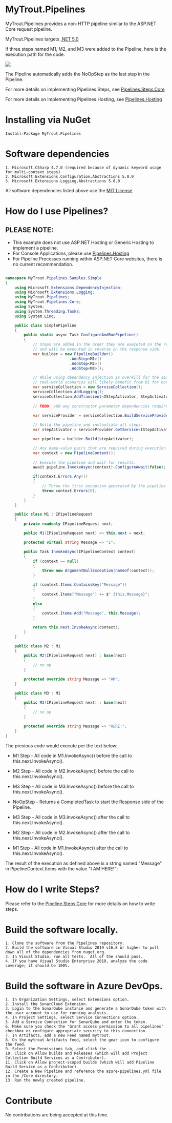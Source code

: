 # MyTrout.Pipelines

MyTrout.Pipelines provides a non-HTTP pipeline similar to the ASP.NET Core request pipeline.

MyTrout.Pipelines targets [.NET 5.0](https://dotnet.microsoft.com/download/dotnet/5.0)

If three steps named M1, M2, and M3 were added to the Pipeline, here is the execution path for the code.

![](pipeline-drawing.jpg)

The Pipeline automatically adds the NoOpStep as the last step in the Pipeline.

For more details on implementing Pipelines.Steps, see [Pipelines.Steps.Core](../Steps/Core/README.md)

For more details on implementing Pipelines.Hosting, see [Pipelines.Hosting](../Hosting/README.md)

# Installing via NuGet

    Install-Package MyTrout.Pipelines

# Software dependencies
    1. Microsoft.CSharp 4.7.0 (required because of dynamic keyword usage for multi-context steps)
    2. Microsoft.Extensions.Configuration.Abstractions 5.0.0
    3. Microsoft.Extensions.Logging.Abstractions 5.0.0

All software dependencies listed above use the [MIT License](https://licenses.nuget.org/MIT).

# How do I use Pipelines?

## PLEASE NOTE: 
* This example does not use ASP.NET Hosting or Generic Hosting to implement a pipeline.
* For Console Applications, please use [Pipelines.Hosting](../Hosting/README.md)
* For Pipeline Processes running within ASP.NET Core websites, there is no current recommendation.

```csharp

namespace MyTrout.Pipelines.Samples.Simple
{
    using Microsoft.Extensions.DependencyInjection;
    using Microsoft.Extensions.Logging;
    using MyTrout.Pipelines;
    using MyTrout.Pipelines.Core;
    using System;
    using System.Threading.Tasks;
    using System.Linq;

    public class SimplePipeline
    {
        public static async Task ConfigureAndRunPipeline()
        {
            // Steps are added in the order they are executed on the request side
            // and will be executed in reverse on the response side.
            var builder = new PipelineBuilder()
                            .AddStep<M1>()
                            .AddStep<M2>()
                            .AddStep<M3>();

            // While using dependency injection is overkill for the simple example, 
            // real-world scenarios will likely benefit from DI for non-trivial implementations.
            var serviceCollection = new ServiceCollection();
            serviceCollection.AddLogging();
            serviceCollection.AddTransient<IStepActivator, StepActivator>();
    
            // TODO: add any constructor parameter dependencies required by steps here.

            var serviceProvider = serviceCollection.BuildServiceProvider();
    
            // Build the pipeline and instantiate all steps.
            var stepActivator = serviceProvider.GetService<IStepActivator>();

            var pipeline = builder.Build(stepActivator);

            // Any name-value pairs that are required during execution would be loaded here.
            var context = new PipelineContext();
    
            // Execute the pipeline and wait for results.
            await pipeline.InvokeAsync(context).ConfigureAwait(false);

            if(context.Errors.Any())
            {
                // Throw the first exception generated by the pipeline execution.
                throw context.Errors[0];
            }
        }
    }

    public class M1 : IPipelineRequest
    {
        private readonly IPipelineRequest next;

        public M1(IPipelineRequest next) => this.next = next;

        protected virtual string Message => "I";

        public Task InvokeAsync(IPipelineContext context)
        {
            if (context == null)
            {
                throw new ArgumentNullException(nameof(context));
            }

            if (context.Items.ContainsKey("Message"))
            {
                context.Items["Message"] += $" {this.Message}";
            }
            else
            {
                context.Items.Add("Message", this.Message);
            }

            return this.next.InvokeAsync(context);
        }
    }

    public class M2 : M1
    {
        public M2(IPipelineRequest next) : base(next)
        {
            // no op
        }

        protected override string Message => "AM";
    }

    public class M3 : M1
    {
        public M3(IPipelineRequest next) : base(next)
        {
            // no op
        }

        protected override string Message => "HERE!";
    }
}
```

The previous code would execute per the text below:

* M1 Step - All code in M1.InvokeAsync() before the call to this.next.InvokeAsync().
* M2 Step - All code in M2.InvokeAsync() before the call to this.next.InvokeAsync().
* M3 Step - All code in M3.InvokeAsync() before the call to this.next.InvokeAsync().

* NoOpStep - Returns a CompletedTask to start the Response side of the Pipeline.

* M3 Step - All code in M3.InvokeAsync() after the call to this.next.InvokeAsync().
* M2 Step - All code in M2.InvokeAsync() after the call to this.next.InvokeAsync().
* M1 Step - All code in M1.InvokeAsync() after the call to this.next.InvokeAsync().

The result of the execution as defined above is a string named "Message" in PipelineContext.Items with the value "I AM HERE!";

# How do I write Steps?
Please refer to the [Pipeline.Steps.Core](../Steps/Core/README.md) for more details on how to write steps.

# Build the software locally.
    1. Clone the software from the Pipelines repository.
    2. Build the software in Visual Studio 2019 v16.8 or higher to pull down all of the dependencies from nuget.org.
    3. In Visual Studio, run all tests.  All of the should pass.
    4. If you have Visual Studio Enterprise 2019, analyze the code coverage; it should be 100%.

# Build the software in Azure DevOps.
    1. In Organization Settings, select Extensions option.
    2. Install the SonarCloud Extension.
    3. Login to the SonarQube instance and generate a SonarQube token with the user account to use for running analysis.
    4. In Project Settings, select Service Connections option.
    5. Add a Service Connection for SonarQube and enter the token.
    6. Make sure you check the 'Grant access permission to all pipelines' checkbox or configure appropriate security to this connection.
    7. In Artifacts, add a new Feed named mytrout.
    8. On the mytrout Artifacts feed, select the gear icon to configure the feed.
    9. Select the Permissions tab, and click the ...
    10. Click on Allow builds and Releases (which will add Project Collection Build Services as a Contributor).
    11. Click on Allow project-scoped builds (which will add Pipeline Build Service as a Contributor)
    12. Create a New Pipeline and reference the azure-pipelines.yml file in the /Core directory.
    13. Run the newly created pipeline.


# Contribute
No contributions are being accepted at this time.